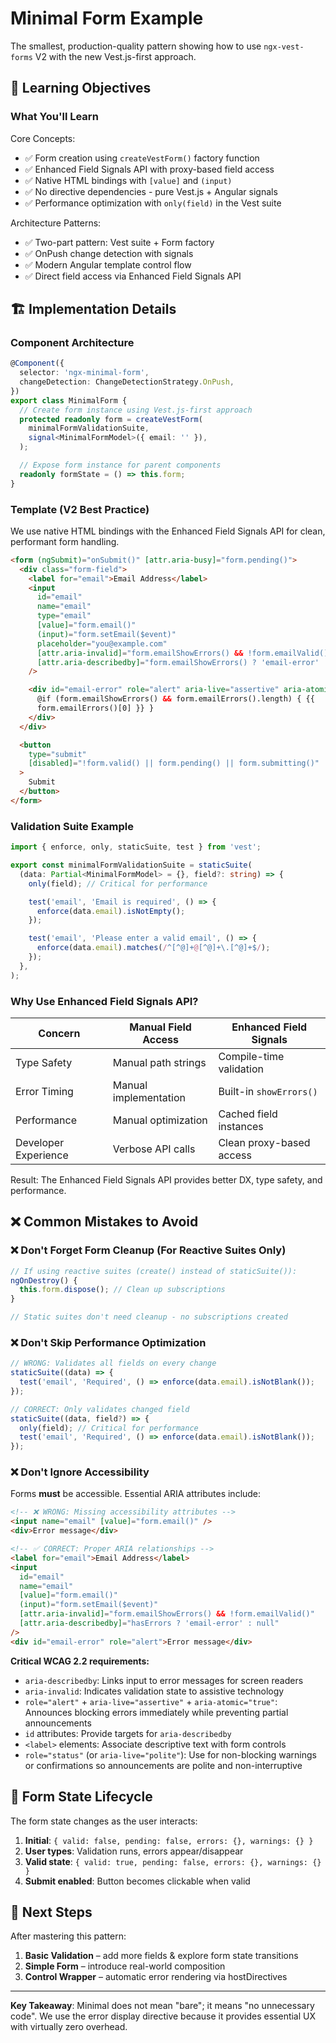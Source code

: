 # Minimal Form Example

The smallest, production-quality pattern showing how to use `ngx-vest-forms` V2 with the new Vest.js-first approach.

## 🎯 Learning Objectives

### What You'll Learn

Core Concepts:

- ✅ Form creation using `createVestForm()` factory function
- ✅ Enhanced Field Signals API with proxy-based field access
- ✅ Native HTML bindings with `[value]` and `(input)`
- ✅ No directive dependencies - pure Vest.js + Angular signals
- ✅ Performance optimization with `only(field)` in the Vest suite

Architecture Patterns:

- ✅ Two-part pattern: Vest suite + Form factory
- ✅ OnPush change detection with signals
- ✅ Modern Angular template control flow
- ✅ Direct field access via Enhanced Field Signals API

## 🏗️ Implementation Details

### Component Architecture

```typescript
@Component({
  selector: 'ngx-minimal-form',
  changeDetection: ChangeDetectionStrategy.OnPush,
})
export class MinimalForm {
  // Create form instance using Vest.js-first approach
  protected readonly form = createVestForm(
    minimalFormValidationSuite,
    signal<MinimalFormModel>({ email: '' }),
  );

  // Expose form instance for parent components
  readonly formState = () => this.form;
}
```

### Template (V2 Best Practice)

We use native HTML bindings with the Enhanced Field Signals API for clean, performant form handling.

```html
<form (ngSubmit)="onSubmit()" [attr.aria-busy]="form.pending()">
  <div class="form-field">
    <label for="email">Email Address</label>
    <input
      id="email"
      name="email"
      type="email"
      [value]="form.email()"
      (input)="form.setEmail($event)"
      placeholder="you@example.com"
      [attr.aria-invalid]="form.emailShowErrors() && !form.emailValid()"
      [attr.aria-describedby]="form.emailShowErrors() ? 'email-error' : null"
    />

    <div id="email-error" role="alert" aria-live="assertive" aria-atomic="true">
      @if (form.emailShowErrors() && form.emailErrors().length) { {{
      form.emailErrors()[0] }} }
    </div>
  </div>

  <button
    type="submit"
    [disabled]="!form.valid() || form.pending() || form.submitting()"
  >
    Submit
  </button>
</form>
```

### Validation Suite Example

```typescript
import { enforce, only, staticSuite, test } from 'vest';

export const minimalFormValidationSuite = staticSuite(
  (data: Partial<MinimalFormModel> = {}, field?: string) => {
    only(field); // Critical for performance

    test('email', 'Email is required', () => {
      enforce(data.email).isNotEmpty();
    });

    test('email', 'Please enter a valid email', () => {
      enforce(data.email).matches(/^[^@]+@[^@]+\.[^@]+$/);
    });
  },
);
```

### Why Use Enhanced Field Signals API?

| Concern              | Manual Field Access   | Enhanced Field Signals   |
| -------------------- | --------------------- | ------------------------ |
| Type Safety          | Manual path strings   | Compile-time validation  |
| Error Timing         | Manual implementation | Built-in `showErrors()`  |
| Performance          | Manual optimization   | Cached field instances   |
| Developer Experience | Verbose API calls     | Clean proxy-based access |

Result: The Enhanced Field Signals API provides better DX, type safety, and performance.

## ❌ Common Mistakes to Avoid

### ❌ Don't Forget Form Cleanup (For Reactive Suites Only)

```typescript
// If using reactive suites (create() instead of staticSuite()):
ngOnDestroy() {
  this.form.dispose(); // Clean up subscriptions
}

// Static suites don't need cleanup - no subscriptions created
```

### ❌ Don't Skip Performance Optimization

```typescript
// WRONG: Validates all fields on every change
staticSuite((data) => {
  test('email', 'Required', () => enforce(data.email).isNotBlank());
});

// CORRECT: Only validates changed field
staticSuite((data, field?) => {
  only(field); // Critical for performance
  test('email', 'Required', () => enforce(data.email).isNotBlank());
});
```

### ❌ Don't Ignore Accessibility

Forms **must** be accessible. Essential ARIA attributes include:

```html
<!-- ❌ WRONG: Missing accessibility attributes -->
<input name="email" [value]="form.email()" />
<div>Error message</div>

<!-- ✅ CORRECT: Proper ARIA relationships -->
<label for="email">Email Address</label>
<input
  id="email"
  name="email"
  [value]="form.email()"
  (input)="form.setEmail($event)"
  [attr.aria-invalid]="form.emailShowErrors() && !form.emailValid()"
  [attr.aria-describedby]="hasErrors ? 'email-error' : null"
/>
<div id="email-error" role="alert">Error message</div>
```

**Critical WCAG 2.2 requirements:**

- `aria-describedby`: Links input to error messages for screen readers
- `aria-invalid`: Indicates validation state to assistive technology
- `role="alert"` + `aria-live="assertive"` + `aria-atomic="true"`: Announces blocking errors immediately while preventing partial announcements
- `id` attributes: Provide targets for `aria-describedby`
- `<label>` elements: Associate descriptive text with form controls
- `role="status"` (or `aria-live="polite"`): Use for non-blocking warnings or confirmations so announcements are polite and non-interruptive

## 🔄 Form State Lifecycle

The form state changes as the user interacts:

1. **Initial**: `{ valid: false, pending: false, errors: {}, warnings: {} }`
2. **User types**: Validation runs, errors appear/disappear
3. **Valid state**: `{ valid: true, pending: false, errors: {}, warnings: {} }`
4. **Submit enabled**: Button becomes clickable when valid

## 🚀 Next Steps

After mastering this pattern:

1. **Basic Validation** – add more fields & explore form state transitions
2. **Simple Form** – introduce real-world composition
3. **Control Wrapper** – automatic error rendering via hostDirectives

---

**Key Takeaway**: Minimal does not mean "bare"; it means "no unnecessary code". We use the error display directive because it provides essential UX with virtually zero overhead.
